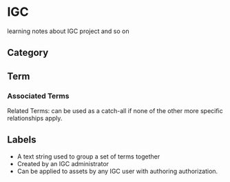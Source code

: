 # IGC
learning notes about IGC project and so on

## Category

## Term
### Associated Terms
Related Terms: can be used as a catch-all if none of the other more specific relationships apply. 

## Labels
* A text string used to group a set of terms together
* Created by an IGC administrator
* Can be applied to assets by any IGC user with authoring authorization. 
